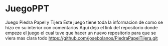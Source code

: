 # JuegoPPT
Juego Piedra Papel y Tijera
Este juego tiene toda la informacion de como se hizo en su interior con comentarios
Aqui dejo el link del repositorio donde empeze el juego el cual tuve que hacer un nuevo repositorio para que se viera mas clara todo https://github.com/josebolanos/PiedraPapelTijera.git
